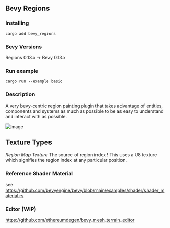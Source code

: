 
 ## Bevy Regions


### Installing
```
cargo add bevy_regions
```

 

### Bevy Versions
 

Regions 0.13.x -> Bevy 0.13.x


### Run example 

```
cargo run --example basic
```

 
### Description 

 A very bevy-centric region painting plugin that takes advantage of entities, components and systems as much as possible to be as easy to understand and interact with as possible. 
  
 
 

 
 ![image](https://github.com/ethereumdegen/bevy_mesh_terrain/assets/6249263/492f8212-8d08-460c-ae54-7d7a0022eb95)


## Texture Types 

*Region Map Texture*
The source of region index ! This uses a U8 texture which signifies the region index at any particular position. 
 
 
 

 

### Reference Shader Material 
see https://github.com/bevyengine/bevy/blob/main/examples/shader/shader_material.rs



### Editor (WIP)
https://github.com/ethereumdegen/bevy_mesh_terrain_editor

 
 
 
